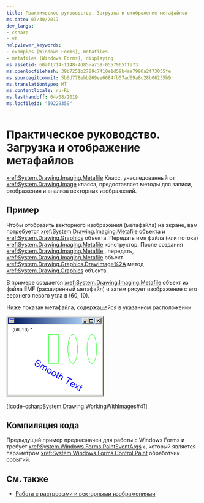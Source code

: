 ```yaml
---
title: Практическое руководство. Загрузка и отображение метафайлов
ms.date: 03/30/2017
dev_langs:
- csharp
- vb
helpviewer_keywords:
- examples [Windows Forms], metafiles
- metafiles [Windows Forms], displaying
ms.assetid: 60af1714-f148-4d85-a739-0557965ffa73
ms.openlocfilehash: 39b7251b2789c7410e1d59b4aa7990a2f73055fe
ms.sourcegitcommit: 5b6d778ebb269ee6684fb57ad69a8c28b06235b9
ms.translationtype: MT
ms.contentlocale: ru-RU
ms.lasthandoff: 04/08/2019
ms.locfileid: "59229359"
---
```

# <a name="how-to-load-and-display-metafiles"></a>Практическое руководство. Загрузка и отображение метафайлов
<xref:System.Drawing.Imaging.Metafile> Класс, унаследованный от <xref:System.Drawing.Image> класса, предоставляет методы для записи, отображения и анализа векторных изображений.  
  
## <a name="example"></a>Пример  
 Чтобы отобразить векторного изображения (метафайла) на экране, вам потребуется <xref:System.Drawing.Imaging.Metafile> объекта и <xref:System.Drawing.Graphics> объекта. Передать имя файла (или потока) <xref:System.Drawing.Imaging.Metafile> конструктор. После создания <xref:System.Drawing.Imaging.Metafile> , передать, <xref:System.Drawing.Imaging.Metafile> объект <xref:System.Drawing.Graphics.DrawImage%2A> метод <xref:System.Drawing.Graphics> объекта.  
  
 В примере создается <xref:System.Drawing.Imaging.Metafile> объект из файла EMF (расширенный метафайл) и затем рисует изображение с его верхнего левого угла в (60, 10).  
  
 Ниже показан метафайла, содержащейся в указанном расположении.  
  
 ![Положение изображения](./media/imageposition2.png "imageposition2")  
  
 [!code-csharp[System.Drawing.WorkingWithImages#41](~/samples/snippets/csharp/VS_Snippets_Winforms/System.Drawing.WorkingWithImages/CS/Class1.cs#41)]
   
  
## <a name="compiling-the-code"></a>Компиляция кода  
 Предыдущий пример предназначен для работы с Windows Forms и требует <xref:System.Windows.Forms.PaintEventArgs> `e`, который является параметром <xref:System.Windows.Forms.Control.Paint> обработчик событий.  
  
## <a name="see-also"></a>См. также

- [Работа с растровыми и векторными изображениями](working-with-images-bitmaps-icons-and-metafiles.md)
